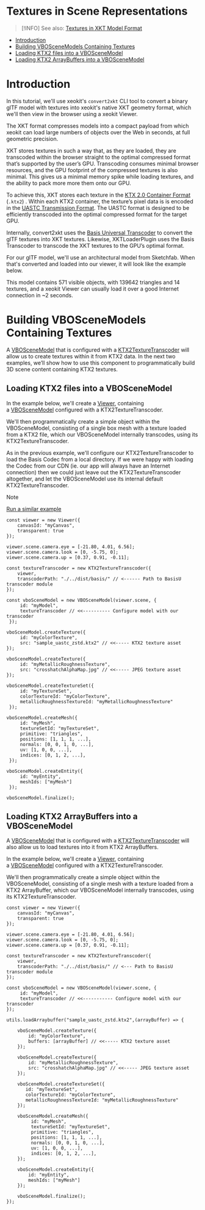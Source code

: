 # Textures in Scene Representations

> [!INFO]
> See also: [Textures in XKT Model Format](../placeholder-page-for-export-to-place-all-other-pages-as-child-pages/textures-in-xkt-model-format.md)

- [Introduction](#introduction)
- [Building VBOSceneModels Containing Textures](#building-vboscenemodels-containing-textures)
-   [Loading KTX2 files into a VBOSceneModel](#loading-ktx2-files-into-a-vboscenemodel)
-   [Loading KTX2 ArrayBuffers into a VBOSceneModel](#loading-ktx2-arraybuffers-into-a-vboscenemodel)

# Introduction

In this tutorial, we'll use xeokit's `convert2xkt` CLI tool to convert a binary glTF model with textures into xeokit's native XKT geometry format, which we'll then view in the browser using a xeokit Viewer.

The XKT format compresses models into a compact payload from which xeokit can load large numbers of objects over the Web in seconds, at full geometric precision.

XKT stores textures in such a way that, as they are loaded, they are transcoded within the browser straight to the optimal compressed format that’s supported by the user’s GPU. Transcoding consumes minimal browser resources, and the GPU footprint of the compressed textures is also minimal. This gives us a minimal memory spike while loading textures, and the ability to pack more more them onto our GPU.

To achieve this, XKT stores each texture in the [KTX 2.0 Container Format](https://github.khronos.org/KTX-Specification/) (`.ktx2`) . Within each KTX2 container, the texture’s pixel data is is encoded in the [UASTC Transmission Format](https://github.com/BinomialLLC/basis_universal/wiki/UASTC-Texture-Specification). The UASTC format is designed to be efficiently transcoded into the optimal compressed format for the target GPU.

Internally, convert2xkt uses the [Basis Universal Transcoder](https://github.com/xeokit/xeokit-sdk/tree/master/dist/basis) to convert the glTF textures into XKT textures. Likewise, XKTLoaderPlugin uses the Basis Transcoder to transcode the XKT textures to the GPU’s optimal format.

For our glTF model, we'll use an architectural model from Sketchfab. When that's converted and loaded into our viewer, it will look like the example below.

This model contains 571 visible objects, with 139642 triangles and 14 textures, and a xeokit Viewer can usually load it over a good Internet connection in ~2 seconds.

# Building VBOSceneModels Containing Textures

A [VBOSceneModel](http://localhost:8080/docs/class/src/viewer/scene/models/VBOSceneModel/VBOSceneModel.js~VBOSceneModel.html) that is configured with a [KTX2TextureTranscoder](http://localhost:8080/docs/class/src/viewer/scene/utils/textureTranscoders/KTX2TextureTranscoder/KTX2TextureTranscoder.js~KTX2TextureTranscoder.html) will allow us to create textures within it from KTX2 data. In the next two examples, we’ll show how to use this component to programmatically build 3D scene content containing KTX2 textures.

## Loading KTX2 files into a VBOSceneModel

In the example below, we'll create a [Viewer](http://localhost:8080/docs/class/src/viewer/Viewer.js~Viewer.html), containing a [VBOSceneModel](http://localhost:8080/docs/class/src/viewer/scene/models/VBOSceneModel/VBOSceneModel.js~VBOSceneModel.html) configured with a KTX2TextureTranscoder.

We'll then programmatically create a simple object within the VBOSceneModel, consisting of a single box mesh with a texture loaded from a KTX2 file, which our VBOSceneModel internally transcodes, using its KTX2TextureTranscoder.

As in the previous example, we'll configure our KTX2TextureTranscoder to load the Basis Codec from a local directory. If we were happy with loading the Codec from our CDN (ie. our app will always have an Internet connection) then we could just leave out the KTX2TextureTranscoder altogether, and let the VBOSceneModel use its internal default KTX2TextureTranscoder.

> [!NOTE]
> [Run a similar example](http://localhost:8080/examples/sceneRepresentation_VBOSceneModel_batching_textures_ktx2.html)

```
const viewer = new Viewer({
    canvasId: "myCanvas",
    transparent: true
});

viewer.scene.camera.eye = [-21.80, 4.01, 6.56];
viewer.scene.camera.look = [0, -5.75, 0];
viewer.scene.camera.up = [0.37, 0.91, -0.11];

const textureTranscoder = new KTX2TextureTranscoder({
    viewer,
    transcoderPath: "./../dist/basis/" // <------ Path to BasisU transcoder module
});

const vboSceneModel = new VBOSceneModel(viewer.scene, {
     id: "myModel",
     textureTranscoder // <<---------- Configure model with our transcoder
 });

vboSceneModel.createTexture({
     id: "myColorTexture",
     src: "sample_uastc_zstd.ktx2" // <<----- KTX2 texture asset
});

vboSceneModel.createTexture({
     id: "myMetallicRoughnessTexture",
     src: "crosshatchAlphaMap.jpg" // <<----- JPEG texture asset
});

vboSceneModel.createTextureSet({
     id: "myTextureSet",
     colorTextureId: "myColorTexture",
     metallicRoughnessTextureId: "myMetallicRoughnessTexture"
 });

vboSceneModel.createMesh({
     id: "myMesh",
     textureSetId: "myTextureSet",
     primitive: "triangles",
     positions: [1, 1, 1, ...],
     normals: [0, 0, 1, 0, ...],
     uv: [1, 0, 0, ...],
     indices: [0, 1, 2, ...],
 });

vboSceneModel.createEntity({
     id: "myEntity",
     meshIds: ["myMesh"]
 });

vboSceneModel.finalize();
```

## Loading KTX2 ArrayBuffers into a VBOSceneModel

A [VBOSceneModel](http://localhost:8080/docs/class/src/viewer/scene/models/VBOSceneModel/VBOSceneModel.js~VBOSceneModel.html) that is configured with a [KTX2TextureTranscoder](http://localhost:8080/docs/class/src/viewer/scene/utils/textureTranscoders/KTX2TextureTranscoder/KTX2TextureTranscoder.js~KTX2TextureTranscoder.html) will also allow us to load textures into it from KTX2 ArrayBuffers.

In the example below, we'll create a [Viewer](http://localhost:8080/docs/class/src/viewer/Viewer.js~Viewer.html), containing a [VBOSceneModel](http://localhost:8080/docs/class/src/viewer/scene/models/VBOSceneModel/VBOSceneModel.js~VBOSceneModel.html) configured with a KTX2TextureTranscoder.

We'll then programmatically create a simple object within the VBOSceneModel, consisting of a single mesh with a texture loaded from a KTX2 ArrayBuffer, which our VBOSceneModel internally transcodes, using its KTX2TextureTranscoder.

```
const viewer = new Viewer({
    canvasId: "myCanvas",
    transparent: true
});

viewer.scene.camera.eye = [-21.80, 4.01, 6.56];
viewer.scene.camera.look = [0, -5.75, 0];
viewer.scene.camera.up = [0.37, 0.91, -0.11];

const textureTranscoder = new KTX2TextureTranscoder({
    viewer,
    transcoderPath: "./../dist/basis/" // <--- Path to BasisU transcoder module
});

const vboSceneModel = new VBOSceneModel(viewer.scene, {
     id: "myModel",
     textureTranscoder // <<----------- Configure model with our transcoder
});

utils.loadArraybuffer("sample_uastc_zstd.ktx2",(arrayBuffer) => {

    vboSceneModel.createTexture({
        id: "myColorTexture",
        buffers: [arrayBuffer] // <<----- KTX2 texture asset
    });

    vboSceneModel.createTexture({
        id: "myMetallicRoughnessTexture",
        src: "crosshatchAlphaMap.jpg" // <<----- JPEG texture asset
    });

    vboSceneModel.createTextureSet({
       id: "myTextureSet",
       colorTextureId: "myColorTexture",
       metallicRoughnessTextureId: "myMetallicRoughnessTexture"
    });

    vboSceneModel.createMesh({
         id: "myMesh",
         textureSetId: "myTextureSet",
         primitive: "triangles",
         positions: [1, 1, 1, ...],
         normals: [0, 0, 1, 0, ...],
         uv: [1, 0, 0, ...],
         indices: [0, 1, 2, ...],
    });

    vboSceneModel.createEntity({
        id: "myEntity",
        meshIds: ["myMesh"]
    });

    vboSceneModel.finalize();
});
```